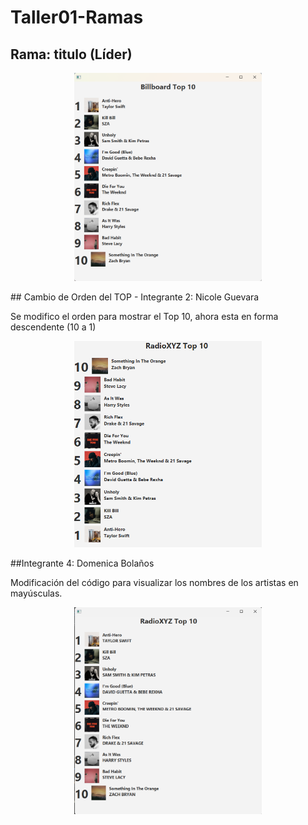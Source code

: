 # Taller01-Ramas


## Rama: titulo (Líder)
<p align="center">
  <img src="TopMusical/titulo_resultado.png" alt="Resultado del programa" width="300">
</p>


\## Cambio de Orden del TOP - Integrante 2: Nicole Guevara

Se modifico el orden para mostrar el Top 10, ahora esta en forma descendente (10 a 1)



<p align="center">
  <img src="TopMusical/Orden_10_1.png" alt="Orden Descendente" width="300">
</p>

\##Integrante 4: Domenica Bolaños

Modificación del código para visualizar los nombres de los artistas en mayúsculas.

<p align="center">
  <img src="TopMusical/Formato_mayus.png" alt="Resultado del programa" width="300">
</p>



